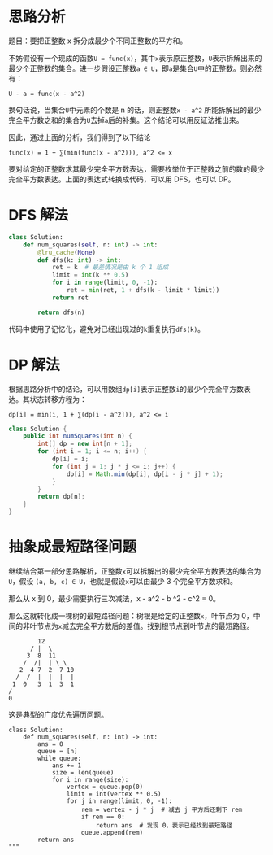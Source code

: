# 思路分析

题目：要把正整数 x 拆分成最少个不同正整数的平方和。

不妨假设有一个现成的函数`U = func(x)`，其中`x`表示原正整数，`U`表示拆解出来的最少个正整数的集合。进一步假设正整数`a ∈ U`，即`a`是集合`U`中的正整数。则必然有：

```
U - a = func(x - a^2)
```

换句话说，当集合`U`中元素的个数是 n 的话，则正整数`x - a^2` 所能拆解出的最少完全平方数之和的集合为`U`去掉`a`后的补集。这个结论可以用反证法推出来。

因此，通过上面的分析，我们得到了以下结论

```
func(x) = 1 + ∑(min(func(x - a^2))), a^2 <= x
```

要对给定的正整数求其最少完全平方数表达，需要枚举位于正整数之前的数的最少完全平方数表达。上面的表达式转换成代码，可以用 DFS，也可以 DP。

# DFS 解法

```python []
class Solution:
    def num_squares(self, n: int) -> int:
        @lru_cache(None)
        def dfs(k: int) -> int:
            ret = k  # 最差情况是由 k 个 1 组成
            limit = int(k ** 0.5)
            for i in range(limit, 0, -1):
                ret = min(ret, 1 + dfs(k - limit * limit))
            return ret

        return dfs(n)
```

代码中使用了记忆化，避免对已经出现过的`k`重复执行`dfs(k)`。

# DP 解法

根据思路分析中的结论，可以用数组`dp[i]`表示正整数`i`的最少个完全平方数表达。其状态转移方程为：

```
dp[i] = min(i, 1 + ∑(dp[i - a^2])), a^2 <= i
```

```java []
class Solution {
    public int numSquares(int n) {
        int[] dp = new int[n + 1];
        for (int i = 1; i <= n; i++) {
            dp[i] = i;
            for (int j = 1; j * j <= i; j++) {
                dp[i] = Math.min(dp[i], dp[i - j * j] + 1);
            }
        }
        return dp[n];
    }
}
```

# 抽象成最短路径问题

继续结合第一部分思路解析，正整数`x`可以拆解出的最少完全平方数表达的集合为`U`，假设 `(a, b, c) ∈ U`，也就是假设`x`可以由最少 3 个完全平方数求和。

那么从 x 到 0，最少需要执行三次减法，x - a^2 - b ^2 - c^2 = 0。

那么这就转化成一棵树的最短路径问题：树根是给定的正整数`x`，叶节点为 0，中间的非叶节点为`x`减去完全平方数后的差值。找到根节点到叶节点的最短路径。

```
        12
      / |  \
     3  8  11
    /  /|  | \ \
   2  4 7  2  7 10
  /  /  |  |  |  |
 1  0   3  1  3  1
/
0
```

这是典型的广度优先遍历问题。

```python3 []
class Solution:
    def num_squares(self, n: int) -> int:
        ans = 0
        queue = [n]
        while queue:
            ans += 1
            size = len(queue)
            for i in range(size):
                vertex = queue.pop(0)
                limit = int(vertex ** 0.5)
                for j in range(limit, 0, -1):
                    rem = vertex - j * j  # 减去 j 平方后还剩下 rem
                    if rem == 0:
                        return ans  # 发现 0，表示已经找到最短路径
                    queue.append(rem)
        return ans
"""

